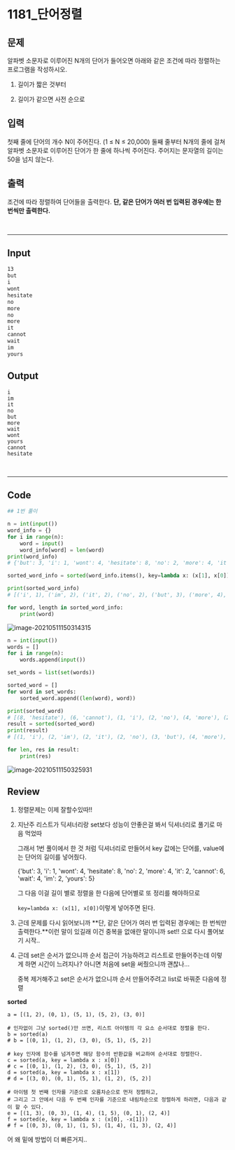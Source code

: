 # 1181_단어정렬



## 문제

알파벳 소문자로 이루어진 N개의 단어가 들어오면 아래와 같은 조건에 따라 정렬하는 프로그램을 작성하시오.

1. 길이가 짧은 것부터

2. 길이가 같으면 사전 순으로

   

## 입력

첫째 줄에 단어의 개수 N이 주어진다. (1 ≤ N ≤ 20,000) 둘째 줄부터 N개의 줄에 걸쳐 알파벳 소문자로 이루어진 단어가 한 줄에 하나씩 주어진다. 주어지는 문자열의 길이는 50을 넘지 않는다.



## 출력

조건에 따라 정렬하여 단어들을 출력한다. **단, 같은 단어가 여러 번 입력된 경우에는 한 번씩만 출력한다.**



<br>

---

## Input

```txt
13
but
i
wont
hesitate
no
more
no
more
it
cannot
wait
im
yours
```

## Output

```
i
im
it
no
but
more
wait
wont
yours
cannot
hesitate
```

<br>

---

## Code

```python
## 1번 풀이

n = int(input())
word_info = {}
for i in range(n):
    word = input()
    word_info[word] = len(word)
print(word_info)
# {'but': 3, 'i': 1, 'wont': 4, 'hesitate': 8, 'no': 2, 'more': 4, 'it': 2, 'cannot': 6, 'wait': 4, 'im': 2, 'yours': 5}

sorted_word_info = sorted(word_info.items(), key=lambda x: (x[1], x[0]))

print(sorted_word_info)
# [('i', 1), ('im', 2), ('it', 2), ('no', 2), ('but', 3), ('more', 4), ('wait', 4), ('wont', 4), ('yours', 5), ('cannot', 6), ('hesitate', 8)]

for word, length in sorted_word_info:
    print(word)

```

 ![image-20210511150314315](1181_단어정렬.assets/image-20210511150314315.png)

```python
n = int(input())
words = []
for i in range(n):
    words.append(input())

set_words = list(set(words))

sorted_word = []
for word in set_words:
    sorted_word.append((len(word), word))

print(sorted_word)
# [(8, 'hesitate'), (6, 'cannot'), (1, 'i'), (2, 'no'), (4, 'more'), (2, 'it'), (2, 'im'), (5, 'yours'), (4, 'wait'), (3, 'but'), (4, 'wont')]
result = sorted(sorted_word)
print(result)
# [(1, 'i'), (2, 'im'), (2, 'it'), (2, 'no'), (3, 'but'), (4, 'more'), (4, 'wait'), (4, 'wont'), (5, 'yours'), (6, 'cannot'), (8, 'hesitate')]

for len, res in result:
    print(res)

```

   ![image-20210511150325931](1181_단어정렬.assets/image-20210511150325931.png)

## Review

1. 정렬문제는 이제 잘할수있따!!

2. 지난주 리스트가 딕셔너리랑 set보다 성능이 안좋은걸 봐서 딕셔너리로 풀기로 마음 먹었따

   그래서 1번 풀이에서 한 것 처럼 딕셔너리로 만들어서 key 값에는 단어를, value에는 단어의 길이를 넣어줬다.

   {'but': 3, 'i': 1, 'wont': 4, 'hesitate': 8, 'no': 2, 'more': 4, 'it': 2, 'cannot': 6, 'wait': 4, 'im': 2, 'yours': 5}

   그 다음 이걸 길이 별로 정렬을 한 다음에 단어별로 또 정리를 해야하므로 

   `key=lambda x: (x[1], x[0])`이렇게 넣어주면 된다.

   

3. 근데 문제를 다시 읽어보니까  **단, 같은 단어가 여러 번 입력된 경우에는 한 번씩만 출력한다.**이런 말이 있길래 이건 중복을 없애란 말이니까 set!! 으로 다시 풀어보기 시작..

4. 근데 set은 순서가 없으니까 순서 접근이 가능하려고 리스트로 만들어주는데 이렇게 하면 시간이 느려지나? 아니면 처음에 set을 써줬으니까 괜찮나...

   중복 제거해주고 set은 순서가 없으니까 순서 만들어주려고 list로 바꿔준 다음에 정렬

   

**sorted**

```
a = [(1, 2), (0, 1), (5, 1), (5, 2), (3, 0)]

# 인자없이 그냥 sorted()만 쓰면, 리스트 아이템의 각 요소 순서대로 정렬을 한다.
b = sorted(a)
# b = [(0, 1), (1, 2), (3, 0), (5, 1), (5, 2)]

# key 인자에 함수를 넘겨주면 해당 함수의 반환값을 비교하여 순서대로 정렬한다.
c = sorted(a, key = lambda x : x[0])
# c = [(0, 1), (1, 2), (3, 0), (5, 1), (5, 2)]
d = sorted(a, key = lambda x : x[1])
# d = [(3, 0), (0, 1), (5, 1), (1, 2), (5, 2)]

# 아이템 첫 번째 인자를 기준으로 오름차순으로 먼저 정렬하고,
# 그리고 그 안에서 다음 두 번째 인자를 기준으로 내림차순으로 정렬하게 하려면, 다음과 같이 할 수 있다.
e = [(1, 3), (0, 3), (1, 4), (1, 5), (0, 1), (2, 4)]
f = sorted(e, key = lambda x : (x[0], -x[1]))
# f = [(0, 3), (0, 1), (1, 5), (1, 4), (1, 3), (2, 4)]
```



어 왜 밑에 방법이 더 빠른거지..